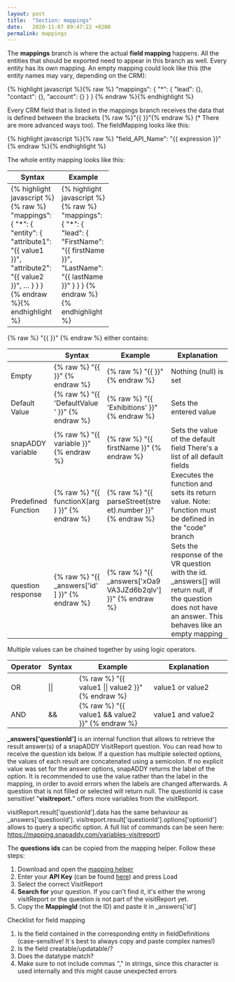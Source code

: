 ```yaml
---
layout: post
title:  "Section: mappings"
date:   2020-11-07 09:47:22 +0200
permalink: mappings
---
```


The <b>mappings</b> branch is where the actual <b>field mapping</b> happens. All the entities that should be exported need to appear in this branch as well. Every entity has its own mapping. An empty mapping could look like this (the entity names may vary, depending on the CRM):

{% highlight javascript %}{% raw %}
"mappings": {
  "*": {
    "lead": {},
    "contact": {},
    "account": {}
  }
}
{% endraw %}{% endhighlight %}

Every CRM field that is listed in the mappings branch receives the data that is defined between the brackets {% raw %}"{{  }}"{% endraw %} (* There are more advanced ways too).
The fieldMapping looks like this:

{% highlight javascript %}{% raw %}
"field_API_Name": "{{ expression }}"
{% endraw %}{% endhighlight %}

The whole entity mapping looks like this:

<table>
<colgroup>
<col width="50%" />
<col width="50%" />
</colgroup>
<tr class="header">
<th>Syntax</th>
<th>Example</th>
</tr>

<tbody>
<tr>
<td style="max-width: 100px; vertical-align: initial;">
{% highlight javascript %}{% raw %}
"mappings": {
  "*": {
    "entity": {
      "attribute1": "{{ value1 }}",
      "attribute2": "{{ value2 }}",
      …
    }
  }
}
{% endraw %}{% endhighlight %}
</td>
<td style="max-width: 100px; vertical-align: initial;">
{% highlight javascript %}{% raw %}
"mappings": {
  "*": {
    "lead": {
      "FirstName": "{{ firstName }}",
      "LastName": "{{ lastName }}"
    }
  }
}
{% endraw %}{% endhighlight %}
</td>
</tr>

</tbody>
</table>

{% raw %} "{{ }}" {% endraw %} either contains:

<table>
<colgroup>
<col width="7%" />
<col width="25%" />
<col width="35%" />
<col width="33%" />
</colgroup>
<tr class="header">
<th></th>
<th>Syntax</th>
<th>Example</th>
<th>Explanation</th>
</tr>

<tbody>
<tr>
<td style="max-width: 100px;padding-bottom: 0px;">
Empty
</td>
<td style="max-width: 100px;padding-bottom: 0px;">
{% raw %} "{{  }}" {% endraw %}
</td>
<td style="max-width: 100px;padding-bottom: 0px;">
{% raw %} "{{ }}" {% endraw %}
</td>
<td style="max-width: 100px;padding-bottom: 0px;">
Nothing (null) is set
</td>
</tr>
<tr>

<td style="max-width: 100px;padding-bottom: 0px;">
Default Value
</td>
<td style="max-width: 100px;padding-bottom: 0px;">
{% raw %} "{{ 'DefaultValue' }}" {% endraw %}
</td>
<td style="max-width: 100px;padding-bottom: 0px;">
{% raw %} "{{ 'Exhibitions' }}" {% endraw %}
</td>
<td style="max-width: 100px;padding-bottom: 0px;">
Sets the entered value  
</td>
</tr>

<tr>
<td style="max-width: 100px;padding-bottom: 0px;">
snapADDY variable
</td>
<td style="max-width: 100px;padding-bottom: 0px;">
{% raw %} "{{ variable }}" {% endraw %}
</td>
<td style="max-width: 100px;padding-bottom: 0px;">
{% raw %} "{{ firstName }}" {% endraw %}
</td>
<td style="max-width: 100px;padding-bottom: 0px;">
Sets the value of the default field
There's a list of all default fields
</td>
</tr>

<tr>
<td style="max-width: 100px;padding-bottom: 0px;">
Predefined Function
</td>
<td style="max-width: 100px;padding-bottom: 0px;">
{% raw %} "{{ functionX(arg) }}" {% endraw %}
</td>
<td style="max-width: 100px;padding-bottom: 0px;">
{% raw %} "{{ parseStreet(street).number }}" {% endraw %}
</td>
<td style="max-width: 100px;padding-bottom: 0px;">
Executes the function and sets its return value. Note: function must be defined in the "code" branch
</td>
</tr>

<tr>
<td style="max-width: 100px;padding-bottom: 0px;">
question response
</td>
<td style="max-width: 100px;padding-bottom: 0px;">
{% raw %} "{{ _answers['id'] }}" {% endraw %}
</td>
<td style="max-width: 100px;padding-bottom: 0px;">
{% raw %} "{{ _answers['xOa9VA3JZd6b2qlv'] }}" {% endraw %}
</td>
<td style="max-width: 100px;padding-bottom: 0px;">
Sets the response of the VR question with the id. _answers[] will return null, if the question does not have an answer. This behaves like an empty mapping 
</td>
</tr>

</tbody>
</table>


Multiple values can be chained together by using logic operators. 


<table>
<colgroup>
<col width="10%" />
<col width="10%" />
<col width="40%" />
<col width="40%" />
</colgroup>
<tr class="header">
<th>Operator</th>
<th>Syntax</th>
<th>Example</th>
<th>Explanation</th>
</tr>

<tbody>
<tr>
<td style="max-width: 100px;padding-bottom: 0px;">
OR
</td>
<td style="max-width: 100px;padding-bottom: 0px;">
||
</td>
<td style="max-width: 100px;padding-bottom: 0px;">
{% raw %} "{{ value1 || value2 }}"{% endraw %}
</td>
<td style="max-width: 100px;padding-bottom: 0px;">
value1 or value2  
</td>
</tr>

<tr>
<td style="max-width: 100px;padding-bottom: 0px;">
AND
</td>
<td style="max-width: 100px;padding-bottom: 0px;">
&&
</td>
<td style="max-width: 100px;padding-bottom: 0px;">
{% raw %} "{{ value1 && value2 }}" {% endraw %}
</td>
<td style="max-width: 100px;padding-bottom: 0px;">
value1 and value2 
</td>
</tr>

</tbody>
</table>

<b>_answers['questionId']</b> is an internal function that allows to retrieve the result answer(s) of a snapADDY VisitReport question. You can read how to receive the question ids below. If a question has multiple selected options, the values of each result are concatenated using a semicolon. If no explicit value was set for the answer options, snapADDY returns the label of the option. It is recommended to use the value rather than the label in the mapping, in order to avoid errors when the labels are changed afterwards. A question that is not filled or selected will return null.
The questionId is case sensitive!
"<b>visitreport.</b>" offers more variables from the visitReport.

visitReport.result['questionId'].data has the same behaviour as _answers['questionId']. visitreport.result['questionId'].options['optionId'] allows to query a specific option. A full list of commands can be seen here: https://mapping.snapaddy.com/variables-visitreport)

The <b>questions ids</b> can be copied from the mapping helper. Follow these steps:
1. Download and open the <a href="https://vr-helper.snapaddy.com/">mapping helper</a>
2. Enter your <b>API Key</b> (can be found <a href="https://app.snapaddy.com/settings/security">here</a>) and press Load
3. Select the correct VisitReport
4. <b>Search for</b> your question. If you can't find it, it's either the wrong visitReport or the question is not part of the visitReport yet.
5. Copy the <b>MappingId</b> (not the ID) and paste it in _answers['id']

Checklist for field mapping
  1. Is the field contained in the corresponding entity in fieldDefinitions (case-sensitive! It`s best to always copy and paste complex names!)
  2. Is the field creatable/updatable/? 
  3. Does the datatype match?
  4. Make sure to not include commas "," in strings, since this character is used internally and this might cause unexpected errors

